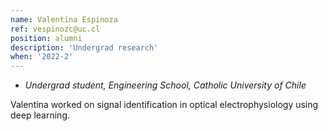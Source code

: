 ```yaml
---
name: Valentina Espinoza
ref: vespinozc@uc.cl
position: alumni
description: 'Undergrad research'
when: '2022-2'
---
```


- _Undergrad student, Engineering School, Catholic University of Chile_

Valentina worked on signal identification in optical electrophysiology using deep learning.